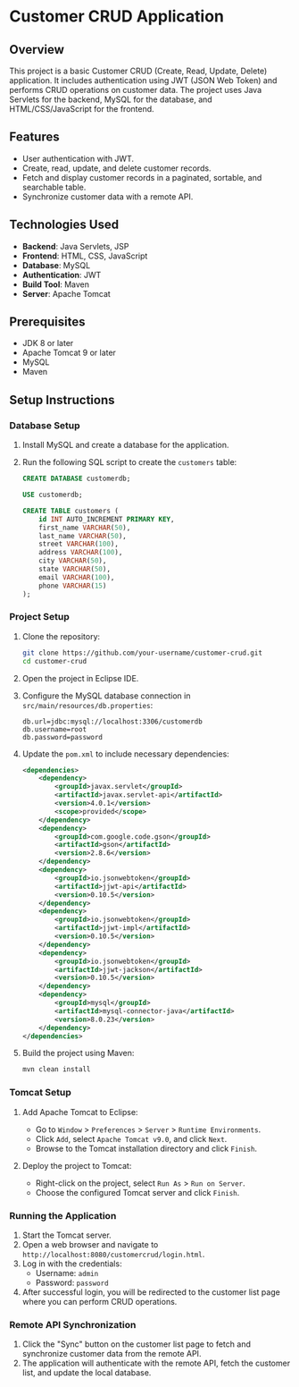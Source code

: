 # Customer CRUD Application

## Overview

This project is a basic Customer CRUD (Create, Read, Update, Delete) application. It includes authentication using JWT (JSON Web Token) and performs CRUD operations on customer data. The project uses Java Servlets for the backend, MySQL for the database, and HTML/CSS/JavaScript for the frontend.

## Features

- User authentication with JWT.
- Create, read, update, and delete customer records.
- Fetch and display customer records in a paginated, sortable, and searchable table.
- Synchronize customer data with a remote API.

## Technologies Used

- **Backend**: Java Servlets, JSP
- **Frontend**: HTML, CSS, JavaScript
- **Database**: MySQL
- **Authentication**: JWT
- **Build Tool**: Maven
- **Server**: Apache Tomcat

## Prerequisites

- JDK 8 or later
- Apache Tomcat 9 or later
- MySQL
- Maven

## Setup Instructions

### Database Setup

1. Install MySQL and create a database for the application.
2. Run the following SQL script to create the `customers` table:

    ```sql
    CREATE DATABASE customerdb;

    USE customerdb;

    CREATE TABLE customers (
        id INT AUTO_INCREMENT PRIMARY KEY,
        first_name VARCHAR(50),
        last_name VARCHAR(50),
        street VARCHAR(100),
        address VARCHAR(100),
        city VARCHAR(50),
        state VARCHAR(50),
        email VARCHAR(100),
        phone VARCHAR(15)
    );
    ```

### Project Setup

1. Clone the repository:

    ```bash
    git clone https://github.com/your-username/customer-crud.git
    cd customer-crud
    ```

2. Open the project in Eclipse IDE.

3. Configure the MySQL database connection in `src/main/resources/db.properties`:

    ```properties
    db.url=jdbc:mysql://localhost:3306/customerdb
    db.username=root
    db.password=password
    ```

4. Update the `pom.xml` to include necessary dependencies:

    ```xml
    <dependencies>
        <dependency>
            <groupId>javax.servlet</groupId>
            <artifactId>javax.servlet-api</artifactId>
            <version>4.0.1</version>
            <scope>provided</scope>
        </dependency>
        <dependency>
            <groupId>com.google.code.gson</groupId>
            <artifactId>gson</artifactId>
            <version>2.8.6</version>
        </dependency>
        <dependency>
            <groupId>io.jsonwebtoken</groupId>
            <artifactId>jjwt-api</artifactId>
            <version>0.10.5</version>
        </dependency>
        <dependency>
            <groupId>io.jsonwebtoken</groupId>
            <artifactId>jjwt-impl</artifactId>
            <version>0.10.5</version>
        </dependency>
        <dependency>
            <groupId>io.jsonwebtoken</groupId>
            <artifactId>jjwt-jackson</artifactId>
            <version>0.10.5</version>
        </dependency>
        <dependency>
            <groupId>mysql</groupId>
            <artifactId>mysql-connector-java</artifactId>
            <version>8.0.23</version>
        </dependency>
    </dependencies>
    ```

5. Build the project using Maven:

    ```bash
    mvn clean install
    ```

### Tomcat Setup

1. Add Apache Tomcat to Eclipse:
    - Go to `Window` > `Preferences` > `Server` > `Runtime Environments`.
    - Click `Add`, select `Apache Tomcat v9.0`, and click `Next`.
    - Browse to the Tomcat installation directory and click `Finish`.

2. Deploy the project to Tomcat:
    - Right-click on the project, select `Run As` > `Run on Server`.
    - Choose the configured Tomcat server and click `Finish`.

### Running the Application

1. Start the Tomcat server.
2. Open a web browser and navigate to `http://localhost:8080/customercrud/login.html`.
3. Log in with the credentials:
    - Username: `admin`
    - Password: `password`
4. After successful login, you will be redirected to the customer list page where you can perform CRUD operations.

### Remote API Synchronization

1. Click the "Sync" button on the customer list page to fetch and synchronize customer data from the remote API.
2. The application will authenticate with the remote API, fetch the customer list, and update the local database.

